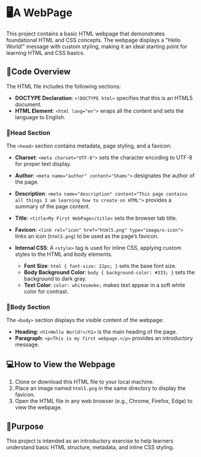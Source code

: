 # 🖥A WebPage

This project contains a basic HTML webpage that demonstrates foundational HTML and CSS concepts. The webpage displays a "Hello World!" message with custom styling, making it an ideal starting point for learning HTML and CSS basics.

## 📜Code Overview

The HTML file includes the following sections:

- **DOCTYPE Declaration**: `<!DOCTYPE html>` specifies that this is an HTML5 document.
- **HTML Element**: `<html lang="en">` wraps all the content and sets the language to English.

### 🧠Head Section

The `<head>` section contains metadata, page styling, and a favicon:
  - **Charset**: `<meta charset="UTF-8">` sets the character encoding to UTF-8 for proper text display.
  - **Author**: `<meta name="author" content="Shams">` designates the author of the page.
  - **Description**: `<meta name="description" content="This page contains all things I am learning how to create on HTML">` provides a summary of the page content.
  - **Title**: `<title>My First WebPage</title>` sets the browser tab title.
  - **Favicon**: `<link rel="icon" href="html5.png" type="image/x-icon">` links an icon (`html5.png`) to be used as the page’s favicon.
  - **Internal CSS**: A `<style>` tag is used for inline CSS, applying custom styles to the HTML and body elements.

    - **Font Size**: `html { font-size: 22px; }` sets the base font size.
    - **Body Background Color**: `body { background-color: #333; }` sets the background to dark gray.
    - **Text Color**: `color: whitesmoke;` makes text appear in a soft white color for contrast.

### 💪Body Section

The `<body>` section displays the visible content of the webpage:
  - **Heading**: `<h1>Hello World!</h1>` is the main heading of the page.
  - **Paragraph**: `<p>This is my first webpage.</p>` provides an introductory message.

## 💻How to View the Webpage

1. Clone or download this HTML file to your local machine.
2. Place an image named `html5.png` in the same directory to display the favicon.
3. Open the HTML file in any web browser (e.g., Chrome, Firefox, Edge) to view the webpage.

## 🔮Purpose

This project is intended as an introductory exercise to help learners understand basic HTML structure, metadata, and inline CSS styling.

